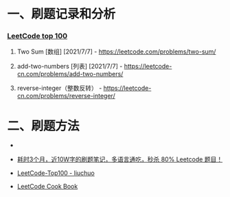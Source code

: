 # 一、刷题记录和分析

### [LeetCode top 100](https://leetcode-cn.com/problemset/all/) 

1. Two Sum [数组] [2021/7/7] - https://leetcode.com/problems/two-sum/ 

2. add-two-numbers [列表] [2021/7/7] - https://leetcode-cn.com/problems/add-two-numbers/

7. reverse-integer（整数反转） - https://leetcode-cn.com/problems/reverse-integer/



# 二、刷题方法

* 
* [耗时3个月，近10W字的刷题笔记，多语言通吃，秒杀 80% Leetcode 题目！](https://juejin.cn/post/6962491739500183588?share_token=e44595f9-2f92-4f1c-b08b-0c72cd5360c4)

* [LeetCode-Top100 - liuchuo](https://github.com/liuchuo/LeetCode-Top100)

* [LeetCode Cook Book](https://books.halfrost.com/leetcode/)